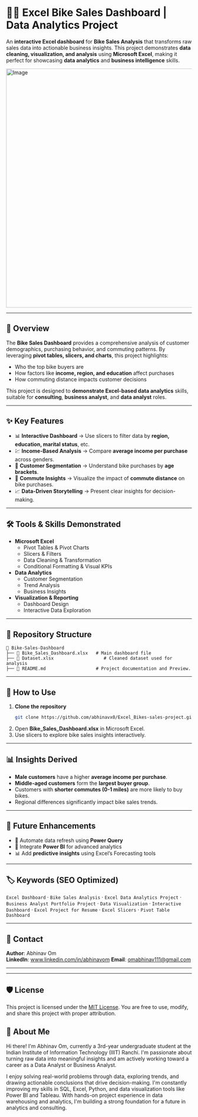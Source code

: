 # 🚴‍♂️ Excel Bike Sales Dashboard | Data Analytics Project  

An **interactive Excel dashboard** for **Bike Sales Analysis** that transforms raw sales data into actionable business insights. This project demonstrates **data cleaning, visualization, and analysis** using **Microsoft Excel**, making it perfect for showcasing **data analytics** and **business intelligence** skills.  

<img width="1055" height="648" alt="Image" src="https://github.com/user-attachments/assets/7bedfb9f-e646-4e16-9c3b-4dcbce8ddda6" />

---

## 📌 Overview  
The **Bike Sales Dashboard** provides a comprehensive analysis of customer demographics, purchasing behavior, and commuting patterns. By leveraging **pivot tables, slicers, and charts**, this project highlights:  
- Who the top bike buyers are  
- How factors like **income, region, and education** affect purchases  
- How commuting distance impacts customer decisions  

This project is designed to **demonstrate Excel-based data analytics** skills, suitable for **consulting**, **business analyst**, and **data analyst** roles.  

---

## ✨ Key Features  
- 📊 **Interactive Dashboard** → Use slicers to filter data by **region, education, marital status**, etc.  
- 💹 **Income-Based Analysis** → Compare **average income per purchase** across genders.  
- 👥 **Customer Segmentation** → Understand bike purchases by **age brackets**.  
- 🚴 **Commute Insights** → Visualize the impact of **commute distance** on bike purchases.  
- 📈 **Data-Driven Storytelling** → Present clear insights for decision-making.  

---

## 🛠️ Tools & Skills Demonstrated  
- **Microsoft Excel**  
  - Pivot Tables & Pivot Charts  
  - Slicers & Filters  
  - Data Cleaning & Transformation  
  - Conditional Formatting & Visual KPIs  
- **Data Analytics**  
  - Customer Segmentation  
  - Trend Analysis  
  - Business Insights  
- **Visualization & Reporting**  
  - Dashboard Design  
  - Interactive Data Exploration  

---

## 📂 Repository Structure  
```
📁 Bike-Sales-Dashboard
├── 📄 Bike_Sales_Dashboard.xlsx   # Main dashboard file
├── 📄 Dataset.xlsx                   # Cleaned dataset used for analysis
├── 📄 README.md                   # Project documentation and Preview.
```  

---

## 🚀 How to Use  
1. **Clone the repository**  
   ```bash
   git clone https://github.com/abhinavx0/Excel_Bikes-sales-project.git
   ```
2. Open **Bike_Sales_Dashboard.xlsx** in Microsoft Excel.  
3. Use slicers to explore bike sales insights interactively.  

---

## 📊 Insights Derived  
- **Male customers** have a higher **average income per purchase**.  
- **Middle-aged customers** form the **largest buyer group**.  
- Customers with **shorter commutes (0-1 miles)** are more likely to buy bikes.  
- Regional differences significantly impact bike sales trends.  

---

## 🧩 Future Enhancements  
- 🔄 Automate data refresh using **Power Query**  
- 📌 Integrate **Power BI** for advanced analytics  
- 📊 Add **predictive insights** using Excel’s Forecasting tools  

---

## 🏷️ Keywords (SEO Optimized)  
`Excel Dashboard` · `Bike Sales Analysis` · `Excel Data Analytics Project` · `Business Analyst Portfolio Project` · `Data Visualization` · `Interactive Dashboard` · `Excel Project for Resume` · `Excel Slicers` · `Pivot Table Dashboard`  

---

## 📧 Contact  
**Author**: Abhinav Om  
**LinkedIn**: www.linkedin.com/in/abhinavom
**Email**: omabhinav111@gmail.com  

---
---
## 🛡️ License

This project is licensed under the [MIT License](LICENSE). You are free to use, modify, and share this project with proper attribution.

## 🌟 About Me

Hi there! I'm Abhinav Om, currently a 3rd-year undergraduate student at the Indian Institute of Information Technology (IIIT) Ranchi.
I'm passionate about turning raw data into meaningful insights and am actively working toward a career as a Data Analyst or Business Analyst.

I enjoy solving real-world problems through data, exploring trends, and drawing actionable conclusions that drive decision-making.
I'm constantly improving my skills in SQL, Excel, Python, and data visualization tools like Power BI and Tableau.
With hands-on project experience in data warehousing and analytics, I'm building a strong foundation for a future in analytics and consulting.


